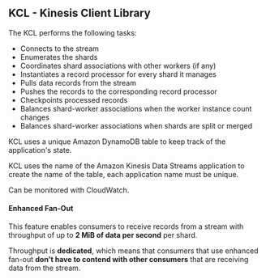 ## KCL - Kinesis Client Library

The KCL performs the following tasks:

- Connects to the stream
- Enumerates the shards
- Coordinates shard associations with other workers (if any)
- Instantiates a record processor for every shard it manages
- Pulls data records from the stream
- Pushes the records to the corresponding record processor
- Checkpoints processed records
- Balances shard-worker associations when the worker instance count changes
- Balances shard-worker associations when shards are split or merged

KCL uses a unique Amazon DynamoDB table to keep track of the application's state.

KCL uses the name of the Amazon Kinesis Data Streams application to create the name of the table, each application name must be unique.

Can be monitored with CloudWatch.

#### Enhanced Fan-Out

This feature enables consumers to receive records from a stream with throughput of up to **2 MiB of data per second** per shard.

Throughput is **dedicated**, which means that consumers that use enhanced fan-out **don't have to contend with other consumers** that are receiving data from the stream.

